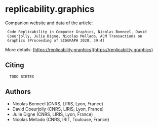 # replicability.graphics

Companion website  and data of the article:

     Code Replicability in Computer Graphics, Nicolas Bonneel, David
     Coeurjolly, Julie Digne, Nicolas Mellado, ACM Transactions on
     Graphics (Proceeding of SIGGRAPH 2020, 39:4)


More details: [https://replicability.graphics](https://replicability.graphics)

## Citing

```
  TODO BIBTEX
```

## Authors

* Nicolas Bonneel (CNRS, LIRIS, Lyon, France)
* David Coeurjolly (CNRS, LIRIS, Lyon, France)
* Julie Digne (CNRS, LIRIS, Lyon, France)
* Nicolas Mellado (CNRS, IRIT, Toulouse, France)
